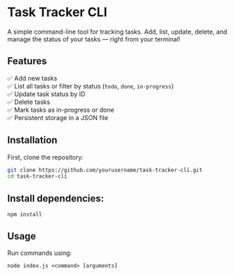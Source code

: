 # Task Tracker CLI

A simple command-line tool for tracking tasks. Add, list, update, delete, and manage the status of your tasks — right from your terminal!


## Features

✅ Add new tasks  
✅ List all tasks or filter by status (`todo`, `done`, `in-progress`)  
✅ Update task status by ID  
✅ Delete tasks  
✅ Mark tasks as in-progress or done  
✅ Persistent storage in a JSON file



##  Installation

First, clone the repository:

```bash
git clone https://github.com/yourusername/task-tracker-cli.git
cd task-tracker-cli
```

## Install dependencies:
```
npm install
```

## Usage
Run commands using:
```
node index.js <command> [arguments]
```




